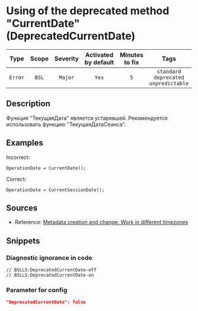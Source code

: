 # Using of the deprecated method "CurrentDate" (DeprecatedCurrentDate)

 |  Type   | Scope | Severity | Activated<br>by default | Minutes<br>to fix |                           Tags                            |
 |:-------:|:-----:|:--------:|:-----------------------------:|:-----------------------:|:---------------------------------------------------------:|
 | `Error` | `BSL` | `Major`  |             `Yes`             |           `5`           | `standard`<br>`deprecated`<br>`unpredictable` | 

<!-- Блоки выше заполняются автоматически, не трогать -->
## Description

Функция "ТекущаяДата" является устаревшей. Рекомендуется использовать функцию "ТекущаяДатаСеанса".

## Examples
Incorrect:

```bsl
OperationDate = CurrentDate();
```


Correct:

```bsl
OperationDate = CurrentSessionDate();
```

## Sources
<!-- Необходимо указывать ссылки на все источники, из которых почерпнута информация для создания диагностики -->


* Reference: [Metadata creation and change. Work in different timezones](https://its.1c.ru/db/v8std/content/643/hdoc)

## Snippets

<!-- Блоки ниже заполняются автоматически, не трогать -->
### Diagnostic ignorance in code

```bsl
// BSLLS:DeprecatedCurrentDate-off
// BSLLS:DeprecatedCurrentDate-on
```

### Parameter for config

```json
"DeprecatedCurrentDate": false
```
